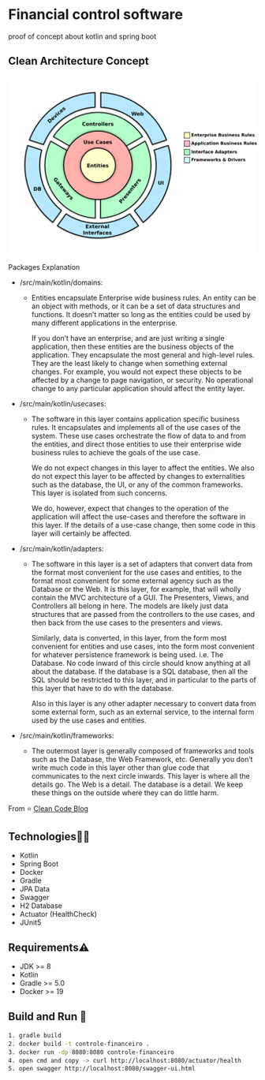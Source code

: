 # Financial control software
proof of concept about kotlin and spring boot

## Clean Architecture Concept
[![Clean Architecture](assets/img/clean_architecture.png)](https://blog.cleancoder.com/uncle-bob/2012/08/13/the-clean-architecture.html)

Packages Explanation
- /src/main/kotlin/domains:
    - Entities encapsulate Enterprise wide business rules. An entity can be an object with methods, or it can be a set of data structures and functions. It doesn’t matter so long as the entities could be used by many different applications in the enterprise.

      If you don’t have an enterprise, and are just writing a single application, then these entities are the business objects of the application. They encapsulate the most general and high-level rules. They are the least likely to change when something external changes. For example, you would not expect these objects to be affected by a change to page navigation, or security. No operational change to any particular application should affect the entity layer.

- /src/main/kotlin/usecases:
    - The software in this layer contains application specific business rules. It encapsulates and implements all of the use cases of the system. These use cases orchestrate the flow of data to and from the entities, and direct those entities to use their enterprise wide business rules to achieve the goals of the use case.

      We do not expect changes in this layer to affect the entities. We also do not expect this layer to be affected by changes to externalities such as the database, the UI, or any of the common frameworks. This layer is isolated from such concerns.

      We do, however, expect that changes to the operation of the application will affect the use-cases and therefore the software in this layer. If the details of a use-case change, then some code in this layer will certainly be affected.
- /src/main/kotlin/adapters:
    - The software in this layer is a set of adapters that convert data from the format most convenient for the use cases and entities, to the format most convenient for some external agency such as the Database or the Web. It is this layer, for example, that will wholly contain the MVC architecture of a GUI. The Presenters, Views, and Controllers all belong in here. The models are likely just data structures that are passed from the controllers to the use cases, and then back from the use cases to the presenters and views.

      Similarly, data is converted, in this layer, from the form most convenient for entities and use cases, into the form most convenient for whatever persistence framework is being used. i.e. The Database. No code inward of this circle should know anything at all about the database. If the database is a SQL database, then all the SQL should be restricted to this layer, and in particular to the parts of this layer that have to do with the database.

      Also in this layer is any other adapter necessary to convert data from some external form, such as an external service, to the internal form used by the use cases and entities.
- /src/main/kotlin/frameworks:
    - The outermost layer is generally composed of frameworks and tools such as the Database, the Web Framework, etc. Generally you don’t write much code in this layer other than glue code that communicates to the next circle inwards.
      This layer is where all the details go. The Web is a detail. The database is a detail. We keep these things on the outside where they can do little harm.

From ⭐️ [Clean Code Blog](https://blog.cleancoder.com/uncle-bob/2012/08/13/the-clean-architecture.html)

## Technologies👨‍💻
- Kotlin
- Spring Boot
- Docker
- Gradle
- JPA Data
- Swagger
- H2 Database
- Actuator (HealthCheck)
- JUnit5

## Requirements⚠️
- JDK >= 8
- Kotlin
- Gradle >= 5.0
- Docker >= 19

## Build and Run 🚀

```bash
1. gradle build
2. docker build -t controle-financeiro .
3. docker run -dp 8080:8080 controle-financeiro
4. open cmd and copy -> curl http://localhost:8080/actuator/health
5. open swagger http://localhost:8080/swagger-ui.html
```

